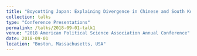 ```yaml
---
title: "Boycotting Japan: Explaining Divergence in Chinese and South Korean Economic Backlash"
collection: talks
type: "Conference Presentations"
permalink: /talks/2018-09-01-talk1
venue: "2018 American Political Science Association Annual Conference"
date: 2018-09-01
location: "Boston, Massachusetts, USA"
---
```

